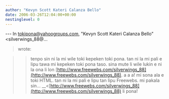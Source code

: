 ```yaml
---
author: "Kevyn Scott Kateri Calanza Bello"
date: 2006-03-26T12:04:00+00:00
nestinglevel: 0
---
```

\---
 In [tokipona@yahoogroups.com](mailto://tokipona@yahoogroups.com), "Kevyn Scott Kateri Calanza Bello"<silverwings\_88@...
> wrote:

>> tenpo sin ni la mi wile toki kepeken toki pona. tan ni la mi pali e
> lipu tawa mi kepeken toki pona taso. sina mute li wile lukin e ni la
> ona li lon [http://www.freewebs.com/silverwings_88](http://www.freewebs.com/silverwings_88).
>> a a a! mi sona ala e toki HTML. tan ni la mi pali e lipu tan lipu
> Freewebs.
> mi pakala sin... 
>\_\_<[http://www.freewebs.com/silverwings_88](http://www.freewebs.com/silverwings_88) li pona!
